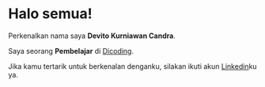 # Halo semua! 

Perkenalkan nama saya **Devito Kurniawan Candra**.<br>

Saya seorang **Pembelajar** di [Dicoding](https://www.dicoding.com/).<br>

Jika kamu tertarik untuk berkenalan denganku, silakan ikuti akun [Linkedin](https://www.linkedin.com/in/devito-kurniawan-candra/)ku ya.

<!--
**Devito14/Devito14** is a ✨ _special_ ✨ repository because its `README.md` (this file) appears on your GitHub profile.

Here are some ideas to get you started:

- 🔭 I’m currently working on ...
- 🌱 I’m currently learning ...
- 👯 I’m looking to collaborate on ...
- 🤔 I’m looking for help with ...
- 💬 Ask me about ...
- 📫 How to reach me: ...
- 😄 Pronouns: ...
- ⚡ Fun fact: ...
-->
